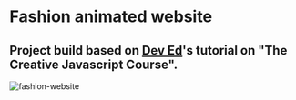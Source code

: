  # Fashion animated website

 ## Project build based on [Dev Ed](https://github.com/developedbyed)'s tutorial on "The Creative Javascript Course".

 ![fashion-website](https://github.com/BibianaBalBar/fashion-website/blob/main/img/fashion-website.gif)